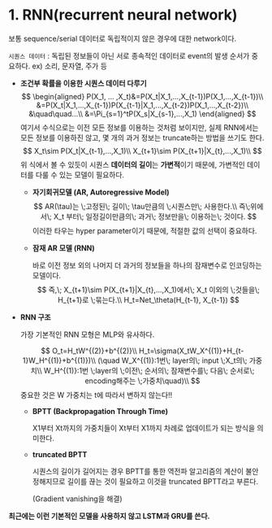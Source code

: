 # 1. RNN(recurrent neural network)

보통 sequence/serial 데이터로 독립적이지 않은 경우에 대한 network이다. 

`시퀀스 데이터` : 독립된 정보들이 아닌 서로 종속적인 데이터로 event의 발생 순서가 중요하다. ex) 소리, 문자열, 주가 등

- **조건부 확률을 이용한 시퀀스 데이터 다루기**
  $$
  \begin{aligned}
  P(X_1, ... ,X_t)&=P(X_t|X_1,...,X_{t-1})P(X_1,...,X_{t-1})\\
  &=P(X_t|X_1,...,X_{t-1})P(X_{t-1}|X_1,...,X_{t-2})P(X_1,...,X_{t-2})\\
  &\quad\quad...\\
  &=\Pi_{s=1}^tP(X_s|X_{s-1},...,X_1)
  \end{aligned}
  $$
  여기서 수식으로는 이전 모든 정보를 이용하는 것처럼 보이지만, 실제 RNN에서는 모든 정보를 이용하진 않고, 몇 개의 과거 정보는 truncate하는 방법을 쓰기도 한다. 
  $$
  X_t\sim P(X_t|X_{t-1},...,X_1)\\
  X_{t+1}\sim P(X_{t+1}|X_{t},...,X_1)\\
  $$
  위 식에서 볼 수 있듯이 시퀀스 **데이터의 길이**는 **가변적**이기 때문에, 가변적인 데이터를 다룰 수 있는 모델이 필요하다. 

  - **자기회귀모델 (AR, Autoregressive Model)**
    $$
    AR(\tau)는 \;고정된\; 길이\; \tau만큼의 \;시퀀스만\; 사용한다.\\
    즉\;위에서\; X_t 부터\; 일정길이만큼의\; 과거\; 정보만을\; 이용하는\; 것이다.
    $$
    이러한 타우는 hyper parameter이기 때문에, 적절한 값의 선택이 중요하다. 

     

  - **잠재 AR 모델 (RNN)** 

    바로 이전 정보 외의 나머지 더 과거의 정보들을 하나의 잠재변수로 인코딩하는 모델이다. 
    $$
    즉,\; X_{t+1}\sim P(X_{t+1}|X_{t},...,X_1)에서\; X_t 이외의 \;것들을\; H_{t+1}로 \;묶는다.\\
    H_t=Net_\theta(H_{t-1}, X_{t-1})
    $$



- **RNN 구조**

  가장 기본적인 RNN 모형은 MLP와 유사하다.

  
  $$
  O_t=H_tW^{(2)}+b^{(2)}\\
  H_t=\sigma(X_tW_X^{(1)}+H_{t-1}W_H^{(1)}+b^{(1)})\\
  (\quad W_X^{(1)}:1번\; layer의\; input \;X_t의\; 가중치\\
  W_H^{(1)}:1번 \;layer의 \;이전\; 순서의\; 잠재변수를\; 다음\; 순서로\; encoding해주는 \;가중치\quad)\\
  $$
  중요한 것은 W 가중치는 t에 따라서 변하지 않는다!!

  - **BPTT (Backpropagation Through Time)**

    X1부터 Xt까지의 가중치들이 Xt부터 X1까지 차례로 업데이트가 되는 방식을 의미한다. 

  - **truncated BPTT**

    시퀀스의 길이가 길어지는 경우 BPTT를 통한 역전파 알고리즘의 계산이 불안정해지므로 길이를 끊는 것이 필요하고 이것을 truncated BPTT라고 부른다. 

    (Gradient vanishing을 해결)

**최근에는 이런 기본적인 모델을 사용하지 않고 LSTM과 GRU를 쓴다.** 
